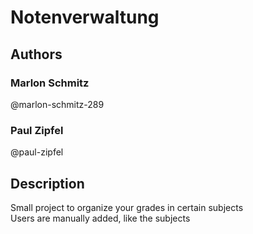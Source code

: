 # Notenverwaltung

## Authors
### Marlon Schmitz
@marlon-schmitz-289
### Paul Zipfel
@paul-zipfel

## Description
Small project to organize your grades in certain subjects   
Users are manually added, like the subjects
